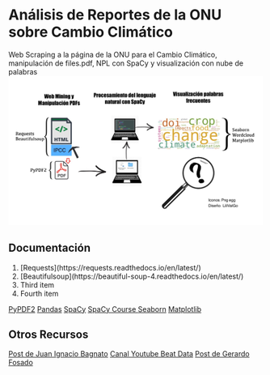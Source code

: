 # Análisis de Reportes de la ONU sobre Cambio Climático
Web Scraping a la página de la ONU para el Cambio Climático, manipulación de files.pdf, NPL con SpaCy y visualización con nube de palabras 
![alt text](https://github.com/LiliValGo/Analisis_Reportes_ONU_Cambio_Climatico/blob/master/LiliValgo-workflow-npl-project.jpg?raw=true)

## Documentación
<ol>
  <li>[Requests](https://requests.readthedocs.io/en/latest/)</li>
  <li>[Beautifulsoup](https://beautiful-soup-4.readthedocs.io/en/latest/)</li>
  <li>Third item</li>
  <li>Fourth item</li>
</ol>	



[PyPDF2](https://pypdf2.readthedocs.io/en/latest/)
[Pandas](https://pandas.pydata.org/docs/user_guide/index.html)
[SpaCy](https://spacy.io/usage)
[SpaCy Course ](https://course.spacy.io/en/)
[Seaborn](https://seaborn.pydata.org/)
[Matplotlib](https://matplotlib.org/stable/index.html)


## Otros Recursos
[Post de Juan Ignacio Bagnato](https://www.aprendemachinelearning.com/ejercicio-nlp-cuentos-de-hernan-casciari-python-espanol/)
[Canal Youtube Beat Data](https://youtu.be/64zPBbc2LTU)
[Post de Gerardo Fosado  ](https://medium.com/@yeralway1/primeros-pasos-en-nlp-con-spacy-un-vistazo-general-734686843a57)
